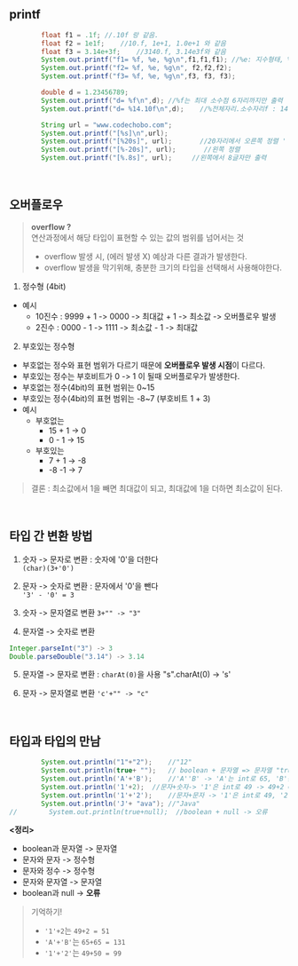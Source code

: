 ## printf
```java
        float f1 = .1f; //.10f 랑 같음.
        float f2 = 1e1f;    //10.f, 1e+1, 1.0e+1 와 같음
        float f3 = 3.14e+3f;    //3140.f, 3.14e3f와 같음
        System.out.printf("f1= %f, %e, %g\n",f1,f1,f1); //%e: 지수형태, %g: 값을 간략하게 표현 시
        System.out.printf("f2= %f, %e, %g\n", f2,f2,f2);
        System.out.printf("f3= %f, %e, %g\n",f3, f3, f3);

        double d = 1.23456789;
        System.out.printf("d= %f\n",d); //%f는 최대 소수점 6자리까지만 출력
        System.out.printf("d= %14.10f\n",d);    //%전체자리.소수자리f : 14 자리중 10자리가 소수점이 차지. '    1.2345678900'

        String url = "www.codechobo.com";
        System.out.printf("[%s]\n",url);
        System.out.printf("[%20s]", url);       //20자리에서 오른쪽 정렬 '   www.codechobo.com'
        System.out.printf("[%-20s]", url);       //왼쪽 정렬
        System.out.printf("[%.8s]", url);     //왼쪽에서 8글자만 출력
```
<br>

## 오버플로우

> **overflow ?** <br>
> 연산과정에서 해당 타입이 표현할 수 있는 값의 범위를 넘어서는 것<br>
> - overflow 발생 시, (에러 발생 X) 예상과 다른 결과가 발생한다.<br>
> - overflow 발생을 막기위해, 충분한 크기의 타입을 선택해서 사용해야한다.

1. 정수형  (4bit)
- 예시
  - 10진수 : 9999 + 1 -> 0000  ->  최대값 + 1 -> 최소값  -> 오버플로우 발생
  - 2진수 : 0000 - 1 -> 1111   ->  최소값 - 1 -> 최대값

2. 부호있는 정수형
- 부호없는 정수와 표현 범위가 다르기 때문에 **오버플로우 발생 시점**이 다르다.
- 부호있는 정수는 부호비트가 0 -> 1 이 될때 오버플로우가 발생한다.
- 부호없는 정수(4bit)의 표현 범위는 0~15
- 부호있는 정수(4bit)의 표현 범위는 -8~7  (부호비트 1 + 3)
- 예시
  - 부호없는
    - 15 + 1 -> 0
    - 0 - 1 -> 15
  - 부호있는
    - 7 + 1 -> -8
    - -8 -1 -> 7

> 결론 : 최소값에서 1을 빼면 최대값이 되고, 최대값에 1을 더하면 최소값이 된다.

<br>

## 타입 간 변환 방법
1. 숫자 -> 문자로 변환 : 숫자에 '0'을 더한다<br>
`(char)(3+'0')`
2. 문자 -> 숫자로 변환 : 문자에서 '0'을 뺀다<br>
`'3' - '0' = 3`

3. 숫자 -> 문자열로 변환
`3+"" -> "3"`
4. 문자열 -> 숫자로 변환
```java
Integer.parseInt("3") -> 3
Double.parseDouble("3.14") -> 3.14
```

5. 문자열 -> 문자로 변환 : `charAt(0)`을 사용
"s".charAt(0) -> 's'

6. 문자 -> 문자열로 변환
`'c'+"" -> "c"`

<br>

## 타입과 타입의 만남
```java
        System.out.println("1"+"2");    //"12"
        System.out.println(true+ "");   // boolean + 문자열 => 문자열 "true"
        System.out.println('A'+'B');    //'A''B' -> 'A'는 int로 65, 'B'는 int로 66 -> 65+66 = 131..
        System.out.println('1'+2);  //문자+숫자-> '1'은 int로 49 -> 49+2 = 51
        System.out.println('1'+'2');    //문자+문자 -> '1'은 int로 49, '2'는 int로 50 -> 49+50= 99
        System.out.println('J'+ "ava"); //"Java"
//        System.out.println(true+null);  //boolean + null -> 오류
```

**<정리>**<br>
- boolean과 문자열 -> 문자열
- 문자와 문자 -> 정수형
- 문자와 정수 -> 정수형
- 문자와 문자열 -> 문자열
- boolean과 null -> **오류**

> 기억하기! 
> - `'1'+2`는 `49+2 = 51`
> - `'A'+'B'`는 `65+65 = 131`
> - `'1'+'2'`는 `49+50 = 99`
